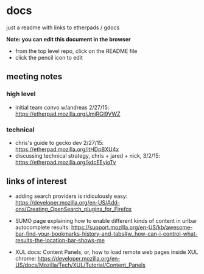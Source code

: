 # docs
just a readme with links to etherpads / gdocs

**Note: you can edit this document in the browser**
- from the top level repo, click on the README file
- click the pencil icon to edit

## meeting notes

### high level
- initial team convo w/andreas 2/27/15: https://etherpad.mozilla.org/JmjRGI9VWZ

### technical
- chris's guide to gecko dev 2/27/15: https://etherpad.mozilla.org/itHDpBXU4x
- discussing technical strategy, chris + jared + nick, 3/2/15: https://etherpad.mozilla.org/kdcEEyioTv

## links of interest

- adding search providers is ridiculously easy: https://developer.mozilla.org/en-US/Add-ons/Creating_OpenSearch_plugins_for_Firefox

- SUMO page explaining how to enable different kinds of content in urlbar autocomplete results: https://support.mozilla.org/en-US/kb/awesome-bar-find-your-bookmarks-history-and-tabs#w_how-can-i-control-what-results-the-location-bar-shows-me

- XUL docs: Content Panels, or, how to load remote web pages inside XUL chrome: https://developer.mozilla.org/en-US/docs/Mozilla/Tech/XUL/Tutorial/Content_Panels
